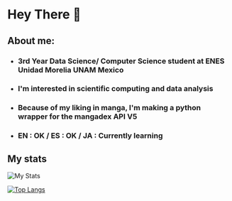 # Hey There 👋

## About me:

* ### 3rd Year Data Science/ Computer Science student at ENES Unidad Morelia UNAM Mexico
* ### I'm interested in scientific computing and data analysis
* ### Because of my liking in manga, I'm making a python wrapper for the mangadex API V5
* ### EN : OK / ES : OK / JA : Currently learning

## My stats
![My Stats](https://github-readme-stats.vercel.app/api?username=EMACC99&theme=dracula&show_icons=true)

[![Top Langs](https://github-readme-stats.vercel.app/api/top-langs/?username=EMACC99&layout=compact&theme=dracula&show_icons=true)](https://github.com/EMACC99)

### 
